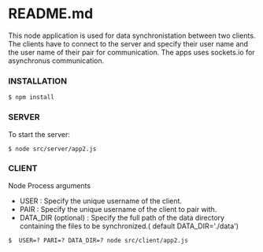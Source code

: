 # README.md

This node application is used for data synchronistation between two clients.
The clients have to connect to the server and specify their user name and the user name of their pair for communication.
The apps uses sockets.io for asynchronus communication.


### INSTALLATION

```ssh
$ npm install
```

### SERVER

To start the server:

```ssh
$ node src/server/app2.js
```

### CLIENT

Node Process arguments
 - USER : Specify the unique username of the client.
 - PAIR : Specify the unique username of the client to pair with.
 - DATA_DIR (optional) : Specify the full path of the data directory containing the files to be synchronized.( default DATA_DIR='./data')

```ssh
$  USER=? PARI=? DATA_DIR=? node src/client/app2.js
```
